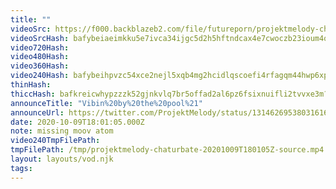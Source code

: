 ```yaml
---
title: ""
videoSrc: https://f000.backblazeb2.com/file/futureporn/projektmelody-chaturbate-2020-10-09.mp4
videoSrcHash: bafybeiaeimkku5e7ivca34ijgc5d2h5hftndcax4e7cwoczb23ioum4qtq?filename=projektmelody-chaturbate-20201009T180105Z-source.mp4
video720Hash: 
video480Hash: 
video360Hash: 
video240Hash: bafybeihpvzc54xce2nejl5xqb4mg2hcidlqscoefi4rfagqm44hwp6xp6y?filename=projektmelody-chaturbate-20201009T180105Z-240p.mp4
thinHash: 
thiccHash: bafkreicwhypzzzk52gjnkvlq7br5offad2al6pz6fsixnuifli2tvvxe3m?filename=20201009T180105Z-thicc.jpg
announceTitle: "Vibin%20by%20the%20pool%21"
announceUrl: https://twitter.com/ProjektMelody/status/1314626953803161601
date: 2020-10-09T18:01:05.000Z
note: missing moov atom
video240TmpFilePath: 
tmpFilePath: /tmp/projektmelody-chaturbate-20201009T180105Z-source.mp4
layout: layouts/vod.njk
tags:
---
```

